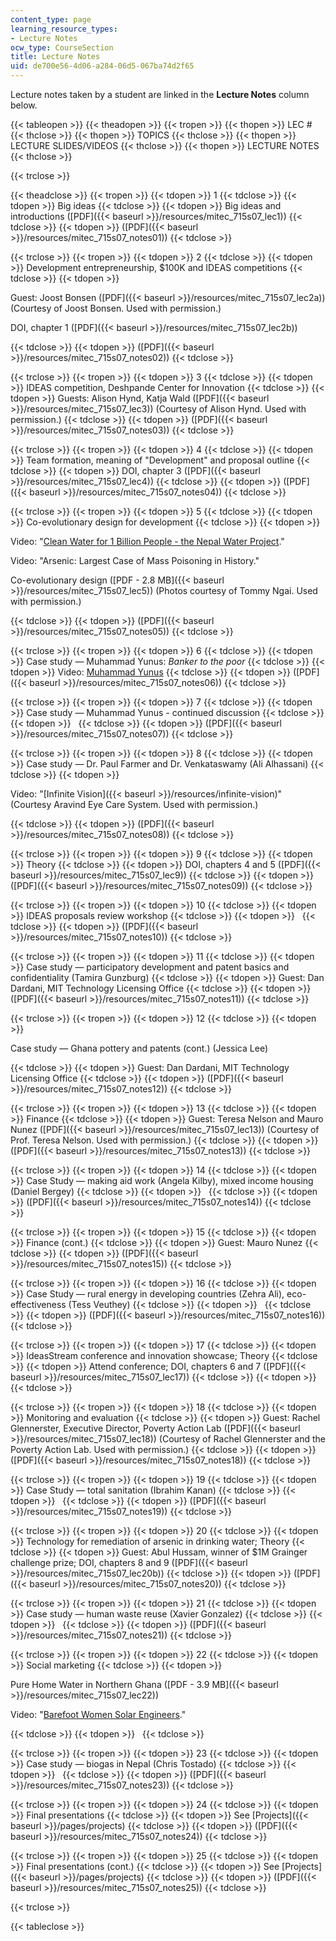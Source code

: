 ```yaml
---
content_type: page
learning_resource_types:
- Lecture Notes
ocw_type: CourseSection
title: Lecture Notes
uid: de700e56-4d06-a284-06d5-067ba74d2f65
---
```


Lecture notes taken by a student are linked in the **Lecture Notes** column below.

{{< tableopen >}}
{{< theadopen >}}
{{< tropen >}}
{{< thopen >}}
LEC #
{{< thclose >}}
{{< thopen >}}
TOPICS
{{< thclose >}}
{{< thopen >}}
LECTURE SLIDES/VIDEOS
{{< thclose >}}
{{< thopen >}}
LECTURE NOTES
{{< thclose >}}

{{< trclose >}}

{{< theadclose >}}
{{< tropen >}}
{{< tdopen >}}
1
{{< tdclose >}}
{{< tdopen >}}
Big ideas
{{< tdclose >}}
{{< tdopen >}}
Big ideas and introductions ([PDF]({{< baseurl >}}/resources/mitec_715s07_lec1))
{{< tdclose >}}
{{< tdopen >}}
([PDF]({{< baseurl >}}/resources/mitec_715s07_notes01))
{{< tdclose >}}

{{< trclose >}}
{{< tropen >}}
{{< tdopen >}}
2
{{< tdclose >}}
{{< tdopen >}}
Development entrepreneurship, $100K and IDEAS competitions
{{< tdclose >}}
{{< tdopen >}}


Guest: Joost Bonsen ([PDF]({{< baseurl >}}/resources/mitec_715s07_lec2a)) (Courtesy of Joost Bonsen. Used with permission.)

DOI, chapter 1 ([PDF]({{< baseurl >}}/resources/mitec_715s07_lec2b))


{{< tdclose >}}
{{< tdopen >}}
([PDF]({{< baseurl >}}/resources/mitec_715s07_notes02))
{{< tdclose >}}

{{< trclose >}}
{{< tropen >}}
{{< tdopen >}}
3
{{< tdclose >}}
{{< tdopen >}}
IDEAS competition, Deshpande Center for Innovation
{{< tdclose >}}
{{< tdopen >}}
Guests: Alison Hynd, Katja Wald ([PDF]({{< baseurl >}}/resources/mitec_715s07_lec3)) (Courtesy of Alison Hynd. Used with permission.)
{{< tdclose >}}
{{< tdopen >}}
([PDF]({{< baseurl >}}/resources/mitec_715s07_notes03))
{{< tdclose >}}

{{< trclose >}}
{{< tropen >}}
{{< tdopen >}}
4
{{< tdclose >}}
{{< tdopen >}}
Team formation, meaning of "Development" and proposal outline
{{< tdclose >}}
{{< tdopen >}}
DOI, chapter 3 ([PDF]({{< baseurl >}}/resources/mitec_715s07_lec4))
{{< tdclose >}}
{{< tdopen >}}
([PDF]({{< baseurl >}}/resources/mitec_715s07_notes04))
{{< tdclose >}}

{{< trclose >}}
{{< tropen >}}
{{< tdopen >}}
5
{{< tdclose >}}
{{< tdopen >}}
Co-evolutionary design for development
{{< tdclose >}}
{{< tdopen >}}


Video: "[Clean Water for 1 Billion People - the Nepal Water Project](http://techtv.mit.edu/videos/581-span-classhighlightthespan-span-classhighlightnepalspan-span-classhighlightwaterspan-project---mit-graduation-video-2003)."

Video: "Arsenic: Largest Case of Mass Poisoning in History."

Co-evolutionary design ([PDF - 2.8 MB]({{< baseurl >}}/resources/mitec_715s07_lec5)) (Photos courtesy of Tommy Ngai. Used with permission.)


{{< tdclose >}}
{{< tdopen >}}
([PDF]({{< baseurl >}}/resources/mitec_715s07_notes05))
{{< tdclose >}}

{{< trclose >}}
{{< tropen >}}
{{< tdopen >}}
6
{{< tdclose >}}
{{< tdopen >}}
Case study — Muhammad Yunus: _Banker to the poor_
{{< tdclose >}}
{{< tdopen >}}
Video: [Muhammad Yunus](http://nobelprize.org/mediaplayer/index.php?id=146)
{{< tdclose >}}
{{< tdopen >}}
([PDF]({{< baseurl >}}/resources/mitec_715s07_notes06))
{{< tdclose >}}

{{< trclose >}}
{{< tropen >}}
{{< tdopen >}}
7
{{< tdclose >}}
{{< tdopen >}}
Case study — Muhammad Yunus - continued discussion
{{< tdclose >}}
{{< tdopen >}}
 
{{< tdclose >}}
{{< tdopen >}}
([PDF]({{< baseurl >}}/resources/mitec_715s07_notes07))
{{< tdclose >}}

{{< trclose >}}
{{< tropen >}}
{{< tdopen >}}
8
{{< tdclose >}}
{{< tdopen >}}
Case study — Dr. Paul Farmer and Dr. Venkataswamy (Ali Alhassani)
{{< tdclose >}}
{{< tdopen >}}


Video: "[Infinite Vision]({{< baseurl >}}/resources/infinite-vision)"  
(Courtesy Aravind Eye Care System. Used with permission.)


{{< tdclose >}}
{{< tdopen >}}
([PDF]({{< baseurl >}}/resources/mitec_715s07_notes08))
{{< tdclose >}}

{{< trclose >}}
{{< tropen >}}
{{< tdopen >}}
9
{{< tdclose >}}
{{< tdopen >}}
Theory
{{< tdclose >}}
{{< tdopen >}}
DOI, chapters 4 and 5 ([PDF]({{< baseurl >}}/resources/mitec_715s07_lec9))
{{< tdclose >}}
{{< tdopen >}}
([PDF]({{< baseurl >}}/resources/mitec_715s07_notes09))
{{< tdclose >}}

{{< trclose >}}
{{< tropen >}}
{{< tdopen >}}
10
{{< tdclose >}}
{{< tdopen >}}
IDEAS proposals review workshop
{{< tdclose >}}
{{< tdopen >}}
 
{{< tdclose >}}
{{< tdopen >}}
([PDF]({{< baseurl >}}/resources/mitec_715s07_notes10))
{{< tdclose >}}

{{< trclose >}}
{{< tropen >}}
{{< tdopen >}}
11
{{< tdclose >}}
{{< tdopen >}}
Case study — participatory development and patent basics and confidentiality (Tamira Gunzburg)
{{< tdclose >}}
{{< tdopen >}}
Guest: Dan Dardani, MIT Technology Licensing Office
{{< tdclose >}}
{{< tdopen >}}
([PDF]({{< baseurl >}}/resources/mitec_715s07_notes11))
{{< tdclose >}}

{{< trclose >}}
{{< tropen >}}
{{< tdopen >}}
12
{{< tdclose >}}
{{< tdopen >}}


Case study — Ghana pottery and patents (cont.) (Jessica Lee)


{{< tdclose >}}
{{< tdopen >}}
Guest: Dan Dardani, MIT Technology Licensing Office
{{< tdclose >}}
{{< tdopen >}}
([PDF]({{< baseurl >}}/resources/mitec_715s07_notes12))
{{< tdclose >}}

{{< trclose >}}
{{< tropen >}}
{{< tdopen >}}
13
{{< tdclose >}}
{{< tdopen >}}
Finance
{{< tdclose >}}
{{< tdopen >}}
Guest: Teresa Nelson and Mauro Nunez ([PDF]({{< baseurl >}}/resources/mitec_715s07_lec13)) (Courtesy of Prof. Teresa Nelson. Used with permission.)
{{< tdclose >}}
{{< tdopen >}}
([PDF]({{< baseurl >}}/resources/mitec_715s07_notes13))
{{< tdclose >}}

{{< trclose >}}
{{< tropen >}}
{{< tdopen >}}
14
{{< tdclose >}}
{{< tdopen >}}
Case Study — making aid work (Angela Kilby), mixed income housing (Daniel Bergey)
{{< tdclose >}}
{{< tdopen >}}
 
{{< tdclose >}}
{{< tdopen >}}
([PDF]({{< baseurl >}}/resources/mitec_715s07_notes14))
{{< tdclose >}}

{{< trclose >}}
{{< tropen >}}
{{< tdopen >}}
15
{{< tdclose >}}
{{< tdopen >}}
Finance (cont.)
{{< tdclose >}}
{{< tdopen >}}
Guest: Mauro Nunez
{{< tdclose >}}
{{< tdopen >}}
([PDF]({{< baseurl >}}/resources/mitec_715s07_notes15))
{{< tdclose >}}

{{< trclose >}}
{{< tropen >}}
{{< tdopen >}}
16
{{< tdclose >}}
{{< tdopen >}}
Case Study — rural energy in developing countries (Zehra Ali), eco-effectiveness (Tess Veuthey)
{{< tdclose >}}
{{< tdopen >}}
 
{{< tdclose >}}
{{< tdopen >}}
([PDF]({{< baseurl >}}/resources/mitec_715s07_notes16))
{{< tdclose >}}

{{< trclose >}}
{{< tropen >}}
{{< tdopen >}}
17
{{< tdclose >}}
{{< tdopen >}}
IdeasStream conference and innovation showcase; Theory
{{< tdclose >}}
{{< tdopen >}}
Attend conference; DOI, chapters 6 and 7 ([PDF]({{< baseurl >}}/resources/mitec_715s07_lec17))
{{< tdclose >}}
{{< tdopen >}}
 
{{< tdclose >}}

{{< trclose >}}
{{< tropen >}}
{{< tdopen >}}
18
{{< tdclose >}}
{{< tdopen >}}
Monitoring and evaluation
{{< tdclose >}}
{{< tdopen >}}
Guest: Rachel Glennerster, Executive Director, Poverty Action Lab ([PDF]({{< baseurl >}}/resources/mitec_715s07_lec18)) (Courtesy of Rachel Glennerster and the Poverty Action Lab. Used with permission.)
{{< tdclose >}}
{{< tdopen >}}
([PDF]({{< baseurl >}}/resources/mitec_715s07_notes18))
{{< tdclose >}}

{{< trclose >}}
{{< tropen >}}
{{< tdopen >}}
19
{{< tdclose >}}
{{< tdopen >}}
Case Study — total sanitation (Ibrahim Kanan)
{{< tdclose >}}
{{< tdopen >}}
 
{{< tdclose >}}
{{< tdopen >}}
([PDF]({{< baseurl >}}/resources/mitec_715s07_notes19))
{{< tdclose >}}

{{< trclose >}}
{{< tropen >}}
{{< tdopen >}}
20
{{< tdclose >}}
{{< tdopen >}}
Technology for remediation of arsenic in drinking water; Theory
{{< tdclose >}}
{{< tdopen >}}
Guest: Abul Hussam, winner of $1M Grainger challenge prize; DOI, chapters 8 and 9 ([PDF]({{< baseurl >}}/resources/mitec_715s07_lec20b))
{{< tdclose >}}
{{< tdopen >}}
([PDF]({{< baseurl >}}/resources/mitec_715s07_notes20))
{{< tdclose >}}

{{< trclose >}}
{{< tropen >}}
{{< tdopen >}}
21
{{< tdclose >}}
{{< tdopen >}}
Case study — human waste reuse (Xavier Gonzalez)
{{< tdclose >}}
{{< tdopen >}}
 
{{< tdclose >}}
{{< tdopen >}}
([PDF]({{< baseurl >}}/resources/mitec_715s07_notes21))
{{< tdclose >}}

{{< trclose >}}
{{< tropen >}}
{{< tdopen >}}
22
{{< tdclose >}}
{{< tdopen >}}
Social marketing
{{< tdclose >}}
{{< tdopen >}}


Pure Home Water in Northern Ghana ([PDF - 3.9 MB]({{< baseurl >}}/resources/mitec_715s07_lec22))

Video: "[Barefoot Women Solar Engineers](http://www.youtube.com/watch?v=8oS2iUFvdTE)."


{{< tdclose >}}
{{< tdopen >}}
 
{{< tdclose >}}

{{< trclose >}}
{{< tropen >}}
{{< tdopen >}}
23
{{< tdclose >}}
{{< tdopen >}}
Case study — biogas in Nepal (Chris Tostado)
{{< tdclose >}}
{{< tdopen >}}
 
{{< tdclose >}}
{{< tdopen >}}
([PDF]({{< baseurl >}}/resources/mitec_715s07_notes23))
{{< tdclose >}}

{{< trclose >}}
{{< tropen >}}
{{< tdopen >}}
24
{{< tdclose >}}
{{< tdopen >}}
Final presentations
{{< tdclose >}}
{{< tdopen >}}
See [Projects]({{< baseurl >}}/pages/projects)
{{< tdclose >}}
{{< tdopen >}}
([PDF]({{< baseurl >}}/resources/mitec_715s07_notes24))
{{< tdclose >}}

{{< trclose >}}
{{< tropen >}}
{{< tdopen >}}
25
{{< tdclose >}}
{{< tdopen >}}
Final presentations (cont.)
{{< tdclose >}}
{{< tdopen >}}
See [Projects]({{< baseurl >}}/pages/projects)
{{< tdclose >}}
{{< tdopen >}}
([PDF]({{< baseurl >}}/resources/mitec_715s07_notes25))
{{< tdclose >}}

{{< trclose >}}

{{< tableclose >}}